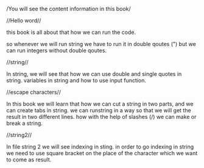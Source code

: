 /You will see the content information in this book/

//Hello word//

this book is all about that how we can run the code.

so whenever we will run string we have to run it in double qoutes (") but we can run integers without double qoutes. 

//string//

In string, we will see that how we can use double and single quotes in string.
variables in string and how to use input function.

//escape characters//

In this book we will learn that how we can cut a string in two parts, and we can create tabs in string.
we can runstring in a way so that we will get the result in two different lines.
how with the help of slashes (/) we can make or break a string.

//string2//

In file string 2 we will see indexing in sting.
in order to go indexing in string we need to use square bracket on the place of the character which we want to come as result.
 
